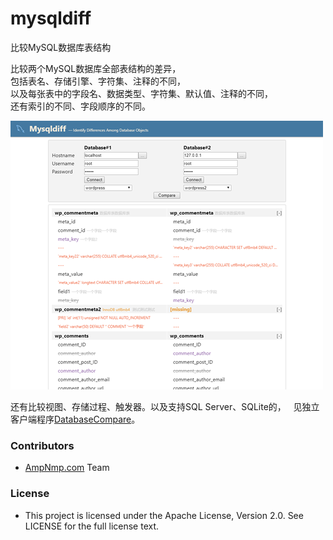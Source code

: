 # mysqldiff
比较MySQL数据库表结构

<p>    
比较两个MySQL数据库全部表结构的差异，<br>
包括表名、存储引擎、字符集、注释的不同，<br>
以及每张表中的字段名、数据类型、字符集、默认值、注释的不同，<br>
还有索引的不同、字段顺序的不同。<br>
</p>

![image](https://github.com/ampnmp/mysqldiff/raw/master/screenshot2.png)   

<p>
还有比较视图、存储过程、触发器。以及支持SQL Server、SQLite的，
    见独立客户端程序<a href="http://www.ampnmp.com/database-compare/" target="_blank">DatabaseCompare</a>。
</p>

<h3>Contributors</h3>
<ul><li><a href="http://www.ampnmp.com" target="_blank">AmpNmp.com</a> Team</li></ul>

<h3>License</h3>
<ul><li>This project is licensed under the Apache License, Version 2.0. See LICENSE for the full license text.</li></ul>

 
